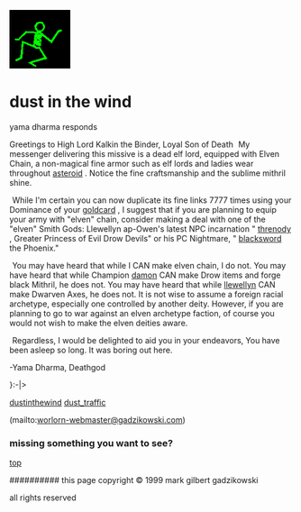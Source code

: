 ![dancer](assets/dancer.gif)

# dust in the wind



 yama dharma responds

Greetings to High Lord Kalkin the Binder, Loyal Son of Death 
 ![xparent](assets/xparent.gif)  My messenger delivering this missive is a dead elf lord, equipped with Elven Chain, a non-magical fine armor such as elf lords and ladies wear throughout  [asteroid](asteroid.md) . Notice the fine craftsmanship and the sublime mithril shine. 


 ![xparent](assets/xparent.gif)  While I'm certain you can now duplicate its fine links 7777 times using your Dominance of your  [goldcard](goldcard.md) , I suggest that if you are planning to equip your army with "elven" chain, consider making a deal with one of the "elven" Smith Gods: Llewellyn ap-Owen's latest NPC incarnation " [threnody](threnody.md) , Greater Princess of Evil Drow Devils" or his PC Nightmare, " [blacksword](blacksword.md)  the Phoenix." 


 ![xparent](assets/xparent.gif)  You may have heard that while I CAN make elven chain, I do not. You may have heard that while Champion  [damon](damon.md)  CAN make Drow items and forge black Mithril, he does not. You may have heard that while  [llewellyn](llewellyn.md)  CAN make Dwarven Axes, he does not. It is not wise to assume a foreign racial archetype, especially one controlled by another deity. However, if you are planning to go to war against an elven archetype faction, of course you would not wish to make the elven deities aware. 


 ![xparent](assets/xparent.gif)  Regardless, I would be delighted to aid you in your endeavors, You have been asleep so long. It was boring out here. 


-Yama Dharma, Deathgod

 }:-|> 







  [dustinthewind](dustinthewind.md)  [dust_traffic](dust_traffic.md) 

 (mailto:worlorn-webmaster@gadzikowski.com) 

 
### missing something you want to see?



 [top](#top) 

 
########## this page copyright © 1999 mark gilbert gadzikowski

 all rights reserved